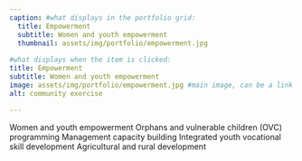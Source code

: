 ```yaml
---
caption: #what displays in the portfolio grid:
  title: Empowerment
  subtitle: Women and youth empowerment
  thumbnail: assets/img/portfolio/empowerment.jpg
  
#what displays when the item is clicked:
title: Empowerment
subtitle: Women and youth empowerment
image: assets/img/portfolio/empowerment.jpg #main image, can be a link or a file in assets/img/portfolio
alt: community exercise

---
```


Women and youth empowerment
Orphans and vulnerable children (OVC) programming
Management capacity building
Integrated youth vocational skill development
Agricultural and rural development

